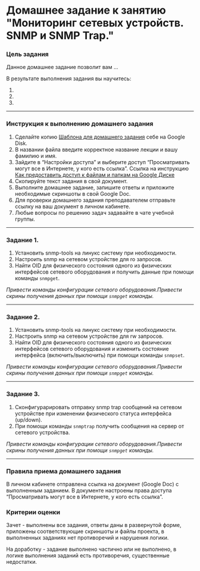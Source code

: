 # Домашнее задание к занятию "Мониторинг сетевых устройств. SNMP и SNMP Trap."


### Цель задания

Данное домашнее задание позволит вам ...

В результате выполнения задания вы научитесь:  

1. 
2. 
3. 

------

### Инструкция к выполнению домашнего задания

1. Сделайте копию [Шаблона для домашнего задания](https://docs.google.com/document/d/1youKpKm_JrC0UzDyUslIZW2E2bIv5OVlm_TQDvH5Pvs/edit) себе на Google Disk.
2. В названии файла введите корректное название лекции и вашу фамилию и имя.
3. Зайдите в “Настройки доступа” и выберите доступ “Просматривать могут все в Интернете, у кого есть ссылка”.  Ссылка на инструкцию [Как предоставить доступ к файлам и папкам на Google Диске](https://support.google.com/docs/answer/2494822?hl=ru&co=GENIE.Platform%3DDesktop)
4. Скопируйте текст задания в свой документ.
5. Выполните домашнее задание, запишите ответы и приложите необходимые скриншоты в свой Google Doc.
6. Для проверки домашнего задания преподавателем отправьте ссылку на ваш документ в личном кабинете.
7. Любые вопросы по решению задач задавайте в чате учебной группы.

---


### Задание 1. 

1. Установить snmp-tools на линукс систему при необходимости. 
2. Настроить snmp на сетевом устройстве для ro запросов.
3. Найти OID для физического состояния одного из физических интерфейсов сетевого оборудования и получить данные при помощи команды `snmpget`.
 
*Привести команды конфигурации сетевого оборудования.Привести скрины получения данных при помощи `snmpget` команды.*

------

### Задание 2. 

1. Установить snmp-tools на линукс систему при необходимости.
2. Настроить snmp на сетевом устройстве для rw запросов.
3. Найти OID для физического состояния одного из физических интерфейсов сетевого оборудования и изменить состояние интерфейса (включить/выключить) при помощи команды `snmpset`.

*Привести команды конфигурации сетевого оборудования.Привести скрины получения данных при помощи `snmpget` команды.*

------

### Задание 3.

1. Сконфигурарировать отправку snmp trap сообщений на сетевом устройстве при изменении физического статуса интерфейса (up/down). 
2. При помощи команды `snmptrap` получить сообщения на сервер от сетевого устройства.
 
*Привести команды конфигурации сетевого оборудования.Привести скрины получения данных при помощи `snmpget` команды.*

------

### Правила приема домашнего задания

В личном кабинете отправлена ссылка на документ (Google Doc) с выполненным заданием. В документе настроены права доступа “Просматривать могут все в Интернете, у кого есть ссылка”.

### Критерии оценки

Зачет - выполнены все задания, ответы даны в развернутой форме, приложены соответствующие скриншоты и файлы проекта, в выполненных заданиях нет противоречий и нарушения логики.

На доработку - задание выполнено частично или не выполнено, в логике выполнения заданий есть противоречия, существенные недостатки.
